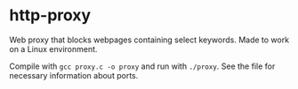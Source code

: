# http-proxy
Web proxy that blocks webpages containing select keywords. Made to work on a Linux environment.

Compile with `gcc proxy.c -o proxy` and run with `./proxy`. See the file for necessary information about ports.
